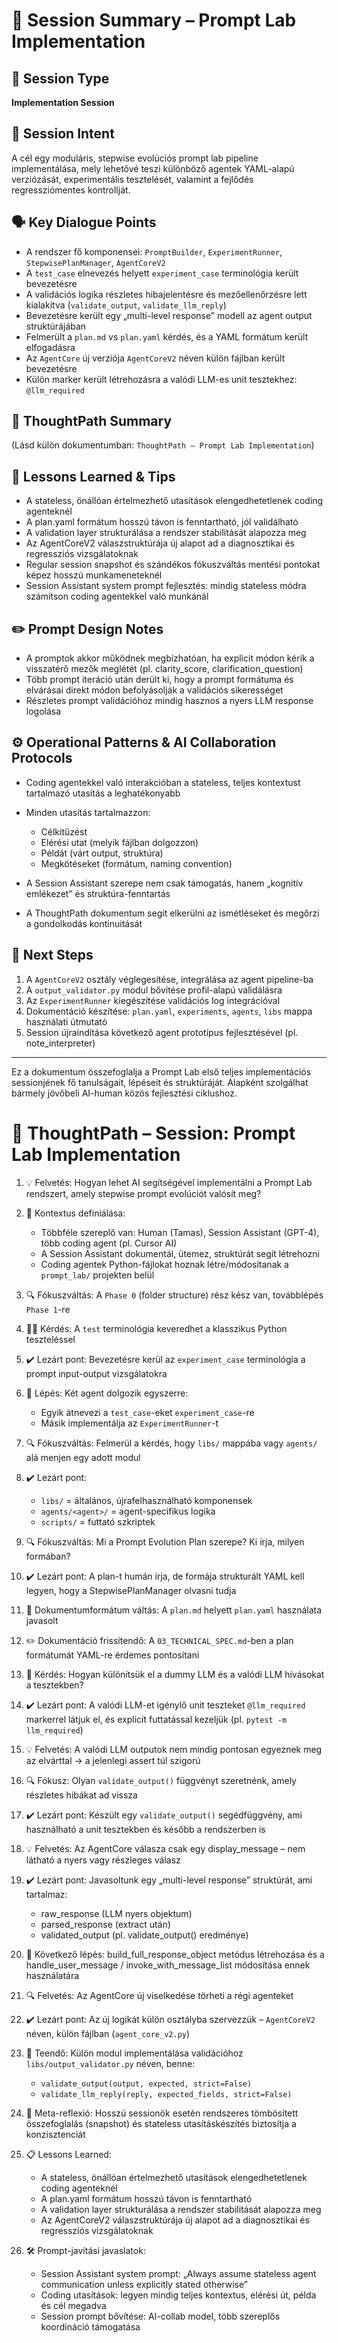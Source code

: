 # 🧾 Session Summary – Prompt Lab Implementation

## 🧭 Session Type

**Implementation Session**

## 🎯 Session Intent

A cél egy moduláris, stepwise evolúciós prompt lab pipeline implementálása, mely lehetővé teszi különböző agentek YAML-alapú verziózását, experimentális tesztelését, valamint a fejlődés regressziómentes kontrollját.

## 🗣 Key Dialogue Points

* A rendszer fő komponensei: `PromptBuilder`, `ExperimentRunner`, `StepwisePlanManager`, `AgentCoreV2`
* A `test_case` elnevezés helyett `experiment_case` terminológia került bevezetésre
* A validációs logika részletes hibajelentésre és mezőellenőrzésre lett kialakítva (`validate_output`, `validate_llm_reply`)
* Bevezetésre került egy „multi-level response” modell az agent output struktúrájában
* Felmerült a `plan.md` vs `plan.yaml` kérdés, és a YAML formátum került elfogadásra
* Az `AgentCore` új verziója `AgentCoreV2` néven külön fájlban került bevezetésre
* Külön marker került létrehozásra a valódi LLM-es unit tesztekhez: `@llm_required`

## 🧠 ThoughtPath Summary

(Lásd külön dokumentumban: `ThoughtPath – Prompt Lab Implementation`)

## 📘 Lessons Learned & Tips

* A stateless, önállóan értelmezhető utasítások elengedhetetlenek coding agenteknél
* A plan.yaml formátum hosszú távon is fenntartható, jól validálható
* A validation layer strukturálása a rendszer stabilitását alapozza meg
* Az AgentCoreV2 válaszstruktúrája új alapot ad a diagnosztikai és regressziós vizsgálatoknak
* Regular session snapshot és szándékos fókuszváltás mentési pontokat képez hosszú munkameneteknél
* Session Assistant system prompt fejlesztés: mindig stateless módra számítson coding agentekkel való munkánál

## ✏️ Prompt Design Notes

* A promptok akkor működnek megbízhatóan, ha explicit módon kérik a visszatérő mezők meglétét (pl. clarity\_score, clarification\_question)
* Több prompt iteráció után derült ki, hogy a prompt formátuma és elvárásai direkt módon befolyásolják a validációs sikerességet
* Részletes prompt validációhoz mindig hasznos a nyers LLM response logolása

## ⚙️ Operational Patterns & AI Collaboration Protocols

* Coding agentekkel való interakcióban a stateless, teljes kontextust tartalmazó utasítás a leghatékonyabb
* Minden utasítás tartalmazzon:

  * Célkitűzést
  * Elérési utat (melyik fájlban dolgozzon)
  * Példát (várt output, struktúra)
  * Megkötéseket (formátum, naming convention)
* A Session Assistant szerepe nem csak támogatás, hanem „kognitív emlékezet” és struktúra-fenntartás
* A ThoughtPath dokumentum segít elkerülni az ismétléseket és megőrzi a gondolkodás kontinuitását

## 🌱 Next Steps

1. A `AgentCoreV2` osztály véglegesítése, integrálása az agent pipeline-ba
2. A `output_validator.py` modul bővítése profil-alapú validálásra
3. Az `ExperimentRunner` kiegészítése validációs log integrációval
4. Dokumentáció készítése: `plan.yaml`, `experiments`, `agents`, `libs` mappa használati útmutató
5. Session újraindítása következő agent prototípus fejlesztésével (pl. note\_interpreter)

---

Ez a dokumentum összefoglalja a Prompt Lab első teljes implementációs sessionjének fő tanulságait, lépéseit és struktúráját. Alapként szolgálhat bármely jövőbeli AI-human közös fejlesztési ciklushoz.

# 🧠 ThoughtPath – Session: Prompt Lab Implementation

1. 💡 Felvetés: Hogyan lehet AI segítségével implementálni a Prompt Lab rendszert, amely stepwise prompt evolúciót valósít meg?
2. 🧽 Kontextus definiálása:

   * Többféle szereplő van: Human (Tamas), Session Assistant (GPT-4), több coding agent (pl. Cursor AI)
   * A Session Assistant dokumentál, ütemez, struktúrát segít létrehozni
   * Coding agentek Python-fájlokat hoznak létre/módosítanak a `prompt_lab/` projekten belül
3. 🔍 Fókuszváltás: A `Phase 0` (folder structure) rész kész van, továbblépés `Phase 1`-re
4. 🧍‍♂️ Kérdés: A `test` terminológia keveredhet a klasszikus Python teszteléssel
5. ✔️ Lezárt pont: Bevezetésre kerül az `experiment_case` terminológia a prompt input-output vizsgálatokra
6. 🔧 Lépés: Két agent dolgozik egyszerre:

   * Egyik átnevezi a `test_case`-eket `experiment_case`-re
   * Másik implementálja az `ExperimentRunner`-t
7. 🔍 Fókuszváltás: Felmerül a kérdés, hogy `libs/` mappába vagy `agents/` alá menjen egy adott modul
8. ✔️ Lezárt pont:

   * `libs/` = általános, újrafelhasználható komponensek
   * `agents/<agent>/` = agent-specifikus logika
   * `scripts/` = futtató szkriptek
9. 🔍 Fókuszváltás: Mi a Prompt Evolution Plan szerepe? Ki írja, milyen formában?
10. ✔️ Lezárt pont: A plan-t humán írja, de formája strukturált YAML kell legyen, hogy a StepwisePlanManager olvasni tudja
11. 📄 Dokumentumformátum váltás: A `plan.md` helyett `plan.yaml` használata javasolt
12. ✏️ Dokumentáció frissítendő: A `03_TECHNICAL_SPEC.md`-ben a plan formátumát YAML-re érdemes pontosítani
13. 🧩 Kérdés: Hogyan különítsük el a dummy LLM és a valódi LLM hívásokat a tesztekben?
14. ✔️ Lezárt pont: A valódi LLM-et igénylő unit teszteket `@llm_required` markerrel látjuk el, és explicit futtatással kezeljük (pl. `pytest -m llm_required`)
15. 💡 Felvetés: A valódi LLM outputok nem mindig pontosan egyeznek meg az elvárttal → a jelenlegi assert túl szigorú
16. 🔍 Fókusz: Olyan `validate_output()` függvényt szeretnénk, amely részletes hibákat ad vissza
17. ✔️ Lezárt pont: Készült egy `validate_output()` segédfüggvény, ami használható a unit tesztekben és később a rendszerben is
18. 💡 Felvetés: Az AgentCore válasza csak egy display\_message – nem látható a nyers vagy részleges válasz
19. ✔️ Lezárt pont: Javasoltunk egy „multi-level response” struktúrát, ami tartalmaz:

    * raw\_response (LLM nyers objektum)
    * parsed\_response (extract után)
    * validated\_output (pl. validate\_output() eredménye)
20. 🔧 Következő lépés: build\_full\_response\_object metódus létrehozása és a handle\_user\_message / invoke\_with\_message\_list módosítása ennek használatára
21. 🔍 Felvetés: Az AgentCore új viselkedése törheti a régi agenteket
22. ✔️ Lezárt pont: Az új logikát külön osztályba szervezzük – `AgentCoreV2` néven, külön fájlban (`agent_core_v2.py`)
23. 🔧 Teendő: Külön modul implementálása validációhoz `libs/output_validator.py` néven, benne:

    * `validate_output(output, expected, strict=False)`
    * `validate_llm_reply(reply, expected_fields, strict=False)`
24. 🧠 Meta-reflexió: Hosszú sessionök esetén rendszeres tömbösített összefoglalás (snapshot) és stateless utasításkészítés biztosítja a konzisztenciát
25. 📋 Lessons Learned:

    * A stateless, önállóan értelmezhető utasítások elengedhetetlenek coding agenteknél
    * A plan.yaml formátum hosszú távon is fenntartható
    * A validation layer strukturálása a rendszer stabilitását alapozza meg
    * Az AgentCoreV2 válaszstruktúrája új alapot ad a diagnosztikai és regressziós vizsgálatoknak
26. 🛠 Prompt-javítási javaslatok:

    * Session Assistant system prompt: „Always assume stateless agent communication unless explicitly stated otherwise”
    * Coding utasítások: legyen mindig teljes kontextus, elérési út, példa és cél megadva
    * Session prompt bővítése: AI-collab model, több szereplős koordináció támogatása
